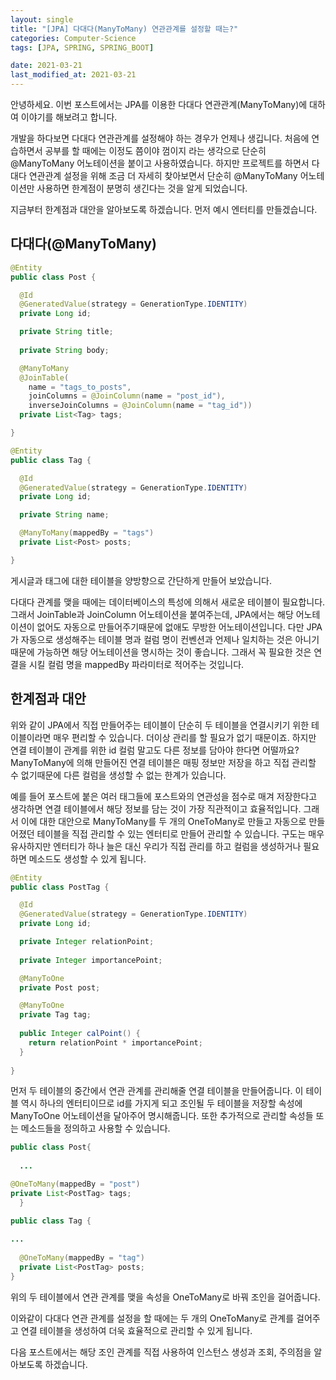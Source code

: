 ```yaml
---
layout: single
title: "[JPA] 다대다(ManyToMany) 연관관계를 설정할 때는?"
categories: Computer-Science
tags: [JPA, SPRING, SPRING_BOOT]

date: 2021-03-21
last_modified_at: 2021-03-21
---
```


안녕하세요. 이번 포스트에서는 JPA를 이용한 다대다 연관관계(ManyToMany)에 대하여 이야기를 해보려고 합니다.

개발을 하다보면 다대다 연관관계를 설정해야 하는 경우가 언제나 생깁니다.
처음에 연습하면서 공부를 할 때에는 이정도 쯤이야 껌이지 라는 생각으로 단순히 @ManyToMany 어노테이션을 붙이고 사용하였습니다.
하지만 프로젝트를 하면서 다대다 연관관계 설정을 위해 조금 더 자세히 찾아보면서 단순히 @ManyToMany 어노테이션만 사용하면 한계점이 분명히 생긴다는 것을 알게 되었습니다. 

지금부터 한계점과 대안을 알아보도록 하겠습니다. 먼저 예시 엔터티를 만들겠습니다.

## 다대다(@ManyToMany)

```java
@Entity
public class Post {

  @Id
  @GeneratedValue(strategy = GenerationType.IDENTITY)
  private Long id;

  private String title;
  
  private String body;

  @ManyToMany
  @JoinTable(
    name = "tags_to_posts",
    joinColumns = @JoinColumn(name = "post_id"),
    inverseJoinColumns = @JoinColumn(name = "tag_id"))
  private List<Tag> tags;

}
```

```java
@Entity
public class Tag {

  @Id
  @GeneratedValue(strategy = GenerationType.IDENTITY)
  private Long id;

  private String name;

  @ManyToMany(mappedBy = "tags")
  private List<Post> posts;

}
```

게시글과 태그에 대한 테이블을 양방향으로 간단하게 만들어 보았습니다. 

다대다 관계를 맺을 때에는 데이터베이스의 특성에 의해서 새로운 테이블이 필요합니다.
그래서 JoinTable과 JoinColumn 어노테이션을 붙여주는데, JPA에서는 해당 어노테이션이 없어도 자동으로 만들어주기때문에 없애도 무방한 어노테이션입니다.
다만 JPA가 자동으로 생성해주는 테이블 명과 컬럼 명이 컨벤션과 언제나 일치하는 것은 아니기 때문에 가능하면 해당 어노테이션을 명시하는 것이 좋습니다.
그래서 꼭 필요한 것은 연결을 시킬 컬럼 명을 mappedBy 파라미터로 적어주는 것입니다.

## 한계점과 대안


위와 같이 JPA에서 직접 만들어주는 테이블이 단순히 두 테이블을 연결시키기 위한 테이블이라면 매우 편리할 수 있습니다. 더이상 관리를 할 필요가 없기 때문이죠.
하지만 연결 테이블이 관계를 위한 id 컬럼 말고도 다른 정보를 담아야 한다면 어떨까요?
ManyToMany에 의해 만들어진 연결 테이블은 매핑 정보만 저장을 하고 직접 관리할 수 없기때문에 다른 컬럼을 생성할 수 없는 한계가 있습니다.


예를 들어 포스트에 붙은 여러 태그들에 포스트와의 연관성을 점수로 매겨 저장한다고 생각하면 연결 테이블에서 해당 정보를 담는 것이 가장 직관적이고 효율적입니다.
그래서 이에 대한 대안으로 ManyToMany를 두 개의 OneToMany로 만들고 자동으로 만들어졌던 테이블을 직접 관리할 수 있는 엔터티로 만들어 관리할 수 있습니다. 
구도는 매우 유사하지만 엔터티가 하나 늘은 대신 우리가 직접 관리를 하고 컬럼을 생성하거나 필요하면 메소드도 생성할 수 있게 됩니다.

```java
@Entity
public class PostTag {

  @Id
  @GeneratedValue(strategy = GenerationType.IDENTITY)
  private Long id;

  private Integer relationPoint;
  
  private Integer importancePoint;

  @ManyToOne
  private Post post;

  @ManyToOne
  private Tag tag;
  
  public Integer calPoint() {
    return relationPoint * importancePoint;
  }
  
}
```
먼저 두 테이블의 중간에서 연관 관계를 관리해줄 연결 테이블을 만들어줍니다. 
이 테이블 역시 하나의 엔터티이므로 id를 가지게 되고 조인될 두 테이블을 저장할 속성에 ManyToOne 어노테이션을 달아주어 명시해줍니다.
또한 추가적으로 관리할 속성들 또는 메소드들을 정의하고 사용할 수 있습니다.
```java
public class Post{
  
  ...

@OneToMany(mappedBy = "post")
private List<PostTag> tags;
  }
```
```java
public class Tag {
  
...
  
  @OneToMany(mappedBy = "tag")
  private List<PostTag> posts;
}
```
위의 두 테이블에서 연관 관계를 맺을 속성을 OneToMany로 바꿔 조인을 걸어줍니다.

이와같이 다대다 연관 관계를 설정을 할 때에는 두 개의 OneToMany로 관계를 걸어주고 연결 테이블을 생성하여 더욱 효율적으로 관리할 수 있게 됩니다.

다음 포스트에서는 해당 조인 관계를 직접 사용하여 인스턴스 생성과 조회, 주의점을 알아보도록 하겠습니다.
